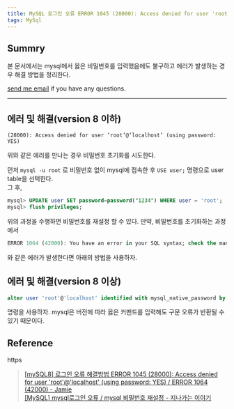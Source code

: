 ```yaml
---
title: MySQL 로그인 오류 ERROR 1045 (28000): Access denied for user 'root'@'localhost' (using password: YES) 
tags: MySql
---
```


## Summry

본 문서에서는 mysql에서 옳은 비밀번호를 입력했음에도 불구하고 에러가 발생하는 경우 해결 방법을 정리한다.  

[send me email](mailto:jewel7492@gmail.com) if you have any questions.

<!--more-->

---

## 에러 및 해결(version 8 이하)

```
(28000): Access denied for user ‘root’@‘localhost’ (using password: YES)
```

위와 같은 에러를 만나는 경우 비밀번호 초기화를 시도한다.  

먼저 ```mysql -u root``` 로 비밀번호 없이 mysql에 접속한 후 ```USE user;``` 명령으로 user table을 선택한다.  
그 후,

```sql
mysql> UPDATE user SET password=password("1234") WHERE user = 'root';
mysql> flush privileges;
```

위의 과정을 수행하면 비밀번호를 재설정 할 수 있다. 만약, 비밀번호를 초기화하는 과정에서  

```sql
ERROR 1064 (42000): You have an error in your SQL syntax; check the manual that corresponds to your MySQL server version for the right syntax to use near ’(“1234”) where user = ‘root” at line 1
```

와 같은 에러가 발생한다면 아래의 방법을 사용하자.

## 에러 및 해결(version 8 이상)

```sql
alter user 'root'@'localhost' identified with mysql_native_password by 'new_password';
```

명령을 사용하자. mysql은 버전에 따라 옳은 커맨드를 입력해도 구문 오류가 반환될 수 있기 때문이다.  

## Reference
https
> [[mySQL8] 로그인 오류 해결방법 ERROR 1045 (28000): Access denied for user 'root'@'localhost' (using password: YES) / ERROR 1064 (42000) - Jamie](https://2vup.com/mysql-password/)  
> [[MySQL] mysql로그인 오류 / mysql 비밀번호 재설정 - 지나가는 이야기](https://passing-story.tistory.com/142)  